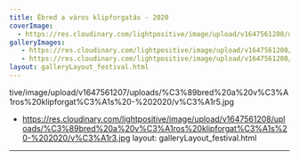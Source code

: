 ```yaml
---
title: Ébred a város klipforgatás - 2020
coverImage:
  - https://res.cloudinary.com/lightpositive/image/upload/v1647561208/uploads/%C3%89bred%20a%20v%C3%A1ros%20klipforgat%C3%A1s%20-%202020/v%C3%A1r2.jpg
galleryImages:
   - https://res.cloudinary.com/lightpositive/image/upload/v1647561208/uploads/%C3%89bred%20a%20v%C3%A1ros%20klipforgat%C3%A1s%20-%202020/v%C3%A1r4.jpg
   - https://res.cloudinary.com/lightpositive/image/upload/v1647561208/uploads/%C3%89bred%20a%20v%C3%A1ros%20klipforgat%C3%A1s%20-%202020/v%C3%A1r2.jpg
layout: galleryLayout_festival.html
---
```

tive/image/upload/v1647561207/uploads/%C3%89bred%20a%20v%C3%A1ros%20klipforgat%C3%A1s%20-%202020/v%C3%A1r5.jpg
   - https://res.cloudinary.com/lightpositive/image/upload/v1647561208/uploads/%C3%89bred%20a%20v%C3%A1ros%20klipforgat%C3%A1s%20-%202020/v%C3%A1r3.jpg
layout: galleryLayout_festival.html
---
